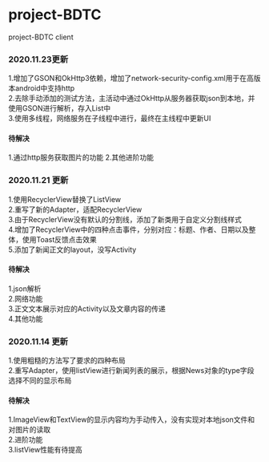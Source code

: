 # project-BDTC 
 project-BDTC client  

### 2020.11.23更新
1.增加了GSON和OkHttp3依赖，增加了network-security-config.xml用于在高版本android中支持http  
2.去除手动添加的测试方法，主活动中通过OkHttp从服务器获取json到本地，并使用GSON进行解析，存入List中  
3.使用多线程，网络服务在子线程中进行，最终在主线程中更新UI  

#### 待解决  
1.通过http服务获取图片的功能
2.其他进阶功能

### 2020.11.21 更新
1.使用RecyclerView替换了ListView  
2.重写了新的Adapter，适配RecyclerView  
3.由于RecyclerView没有默认的分割线，添加了新类用于自定义分割线样式  
4.增加了RecyclerView中的四种点击事件，分别对应：标题、作者、日期以及整体，使用Toast反馈点击效果  
5.添加了新闻正文的layout，没写Activity  

#### 待解决 
1.json解析  
2.网络功能  
3.正文文本展示对应的Activity以及文章内容的传递  
4.其他功能  

 
### 2020.11.14 更新
1.使用粗糙的方法写了要求的四种布局  
2.重写Adapter，使用listView进行新闻列表的展示，根据News对象的type字段选择不同的显示布局  
#### 待解决  
1.ImageView和TextView的显示内容均为手动传入，没有实现对本地json文件和对图片的读取  
2.进阶功能  
3.listView性能有待提高  
